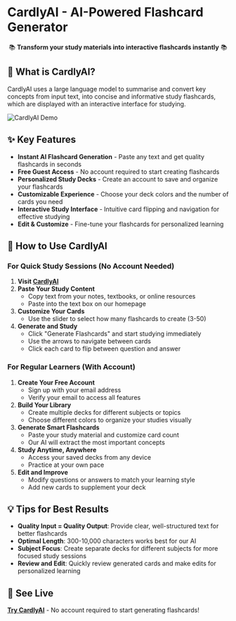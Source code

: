 # CardlyAI - AI-Powered Flashcard Generator
<div align="center">

📚 **Transform your study materials into interactive flashcards instantly** 📚

</div>

## 🚀 What is CardlyAI?

CardlyAI uses a large language model to summarise and convert key concepts from input text, into concise and informative study flashcards, which are displayed with an interactive interface for studying.

![CardlyAI Demo](https://github.com/your-username/CardlyAI/raw/main/demo.gif)

## ✨ Key Features

- **Instant AI Flashcard Generation** - Paste any text and get quality flashcards in seconds
- **Free Guest Access** - No account required to start creating flashcards
- **Personalized Study Decks** - Create an account to save and organize your flashcards
- **Customizable Experience** - Choose your deck colors and the number of cards you need
- **Interactive Study Interface** - Intuitive card flipping and navigation for effective studying
- **Edit & Customize** - Fine-tune your flashcards for personalized learning

## 🎯 How to Use CardlyAI

### For Quick Study Sessions (No Account Needed)

1. **Visit [CardlyAI](https://cardlyai.vercel.app)**
2. **Paste Your Study Content**
   - Copy text from your notes, textbooks, or online resources
   - Paste into the text box on our homepage
3. **Customize Your Cards**
   - Use the slider to select how many flashcards to create (3-50)
4. **Generate and Study**
   - Click "Generate Flashcards" and start studying immediately
   - Use the arrows to navigate between cards
   - Click each card to flip between question and answer

### For Regular Learners (With Account)

1. **Create Your Free Account**
   - Sign up with your email address
   - Verify your email to access all features
2. **Build Your Library**
   - Create multiple decks for different subjects or topics
   - Choose different colors to organize your studies visually
3. **Generate Smart Flashcards**
   - Paste your study material and customize card count
   - Our AI will extract the most important concepts
4. **Study Anytime, Anywhere**
   - Access your saved decks from any device
   - Practice at your own pace
5. **Edit and Improve**
   - Modify questions or answers to match your learning style
   - Add new cards to supplement your deck

## 💡 Tips for Best Results

- **Quality Input = Quality Output**: Provide clear, well-structured text for better flashcards
- **Optimal Length**: 300-10,000 characters works best for our AI
- **Subject Focus**: Create separate decks for different subjects for more focused study sessions
- **Review and Edit**: Quickly review generated cards and make edits for personalized learning


## 🚀 See Live

[**Try CardlyAI**](https://cardlyai.vercel.app) - No account required to start generating flashcards!